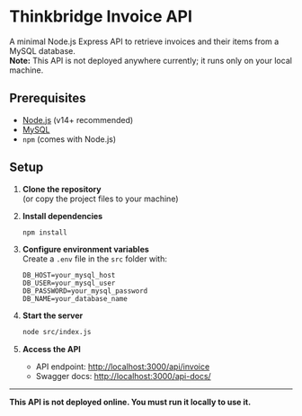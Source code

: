 # Thinkbridge Invoice API

A minimal Node.js Express API to retrieve invoices and their items from a MySQL database.  
**Note:** This API is not deployed anywhere currently; it runs only on your local machine.

## Prerequisites

- [Node.js](https://nodejs.org/) (v14+ recommended)
- [MySQL](https://www.mysql.com/)
- `npm` (comes with Node.js)

## Setup

1. **Clone the repository**  
   (or copy the project files to your machine)

2. **Install dependencies**

   ```sh
   npm install
   ```

3. **Configure environment variables**  
   Create a `.env` file in the `src` folder with:

   ```
   DB_HOST=your_mysql_host
   DB_USER=your_mysql_user
   DB_PASSWORD=your_mysql_password
   DB_NAME=your_database_name
   ```

4. **Start the server**

   ```sh
   node src/index.js
   ```

5. **Access the API**
   - API endpoint: [http://localhost:3000/api/invoice](http://localhost:3000/api/invoice)
   - Swagger docs: [http://localhost:3000/api-docs/](http://localhost:3000/api-docs/)

---

**This API is not deployed online. You must run it locally to use it.**
